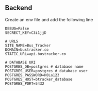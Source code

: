 ## Backend

Create an env file and add the following line

```
DEBUG=False
SECRECT_KEY=C3i1jjD

# URLS
SITE_NAME=Bus_Tracker
DOMAIN=bustracker.co
STATIC_URL=api.bustracker.co

# DATABASE URI
POSTGRES_DB=postgres # database name
POSTGRES_USER=postgres # database user
POSTGRES_PASSWORD=H0La123
POSTGRES_HOST=btracker_database
POSTGRES_PORT=5432
```

